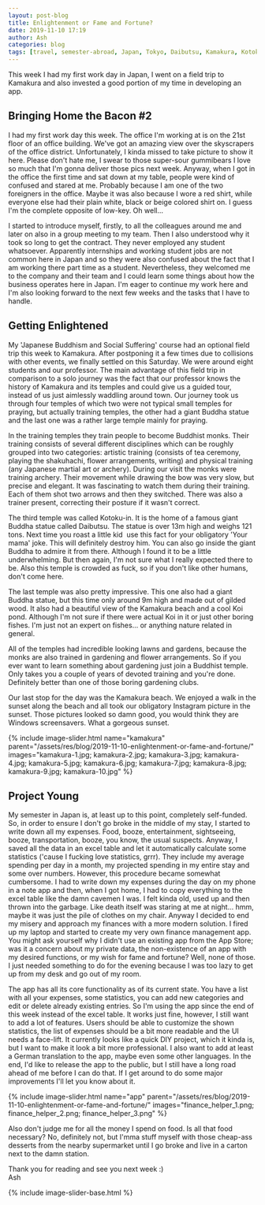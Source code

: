 ```yaml
---
layout: post-blog
title: Enlightenment or Fame and Fortune?
date: 2019-11-10 17:19
author: Ash
categories: blog
tags: [travel, semester-abroad, Japan, Tokyo, Daibutsu, Kamakura, Kotoku-in]
---
```


This week I had my first work day in Japan, I went on a field trip to Kamakura and also invested a good portion of my time in developing an app.

## Bringing Home the Bacon #2

I had my first work day this week. The office I'm working at is on the 21st floor of an office building. We've got an amazing view over the skyscrapers of the office district. Unfortunately, I kinda missed to take picture to show it here. Please don't hate me, I swear to those super-sour gummibears I love so much that I'm gonna deliver those pics next week. Anyway, when I got in the office the first time and sat down at my table, people were kind of confused and stared at me. Probably because I am one of the two foreigners in the office. Maybe it was also because I wore a red shirt, while everyone else had their plain white, black or beige colored shirt on. I guess I'm the complete opposite of low-key. Oh well...

I started to introduce myself, firstly, to all the colleagues around me and later on also in a group meeting to my team. Then I also understood why it took so long to get the contract. They never employed any student whatsoever. Apparently internships and working student jobs are not common here in Japan and so they were also confused about the fact that I am working there part time as a student. Nevertheless, they welcomed me to the company and their team and I could learn some things about how the business operates here in Japan. I'm eager to continue my work here and I'm also looking forward to the next few weeks and the tasks that I have to handle.

## Getting Enlightened

My 'Japanese Buddhism and Social Suffering' course had an optional field trip this week to Kamakura. After postponing it a few times due to collisions with other events, we finally settled on this Saturday. We were around eight students and our professor. The main advantage of this field trip in comparison to a solo journey was the fact that our professor knows the history of Kamakura and its temples and could give us a guided tour, instead of us just aimlessly waddling around town. Our journey took us through four temples of which two were not typical small temples for praying, but actually training temples, the other had a giant Buddha statue and the last one was a rather large temple mainly for praying.

In the training temples they train people to become Buddhist monks. Their training consists of several different disciplines which can be roughly grouped into two categories: artistic training (consists of tea ceremony, playing the shakuhachi, flower arrangements, writing) and physical training (any Japanese martial art or archery). During our visit the monks were training archery. Their movement while drawing the bow was very slow, but precise and elegant. It was fascinating to watch them during their training. Each of them shot two arrows and then they switched. There was also a trainer present, correcting their posture if it wasn't correct.

The third temple was called Kotoku-in. It is the home of a famous giant Buddha statue called Daibutsu. The statue is over 13m high and weighs 121 tons. Next time you roast a little kid  use this fact for your obligatory 'Your mama' joke. This will definitely destroy him. You can also go inside the giant Buddha to admire it from there. Although I found it to be a little underwhelming. But then again, I'm not sure what I really expected there to be. Also this temple is crowded as fuck, so if you don't like other humans, don't come here.

The last temple was also pretty impressive. This one also had a giant Buddha statue, but this time only around 9m high and made out of gilded wood. It also had a beautiful view of the Kamakura beach and a cool Koi pond. Although I'm not sure if there were actual Koi in it or just other boring fishes. I'm just not an expert on fishes... or anything nature related in general.

All of the temples had incredible looking lawns and gardens, because the monks are also trained in gardening and flower arrangements. So if you ever want to learn something about gardening just join a Buddhist temple. Only takes you a couple of years of devoted training and you're done. Definitely better than one of those boring gardening clubs.

Our last stop for the day was the Kamakura beach. We enjoyed a walk in the sunset along the beach and all took our obligatory Instagram picture in the sunset. Those pictures looked so damn good, you would think they are Windows screensavers. What a gorgeous sunset.

{% include image-slider.html name="kamakura" parent="/assets/res/blog/2019-11-10-enlightenment-or-fame-and-fortune/" images="kamakura-1.jpg; kamakura-2.jpg; kamakura-3.jpg; kamakura-4.jpg; kamakura-5.jpg; kamakura-6.jpg; kamakura-7.jpg; kamakura-8.jpg; kamakura-9.jpg; kamakura-10.jpg" %}

## Project Young

My semester in Japan is, at least up to this point, completely self-funded. So, in order to ensure I don't go broke in the middle of my stay, I started to write down all my expenses. Food, booze, entertainment, sightseeing, booze, transportation, booze, you know, the usual suspects. Anyway, I saved all the data in an excel table and let it automatically calculate some statistics ('cause I fucking love statistics, grrr). They include my average spending per day in a month, my projected spending in my entire stay and some over numbers. However, this procedure became somewhat cumbersome. I had to write down my expenses during the day on my phone in a note app and then, when I got home, I had to copy everything to the excel table like the damn cavemen I was. I felt kinda old, used up and then thrown into the garbage. Like death itself was staring at me at night... hmm, maybe it was just the pile of clothes on my chair. Anyway I decided to end my misery and approach my finances with a more modern solution. I fired up my laptop and started to create my very own finance management app. You might ask yourself why I didn't use an existing app from the App Store; was it a concern about my private data, the non-existence of an app with my desired functions, or my wish for fame and fortune? Well, none of those. I just needed something to do for the evening because I was too lazy to get up from my desk and go out of my room.

The app has all its core functionality as of its current state. You have a list with all your expenses, some statistics, you can add new categories and edit or delete already existing entries. So I'm using the app since the end of this week instead of the excel table. It works just fine, however, I still want to add a lot of features. Users should be able to customize the shown statistics, the list of expenses should be a bit more readable and the UI needs a face-lift. It currently looks like a quick DIY project, which it kinda is, but I want to make it look a bit more professional. I also want to add at least a German translation to the app, maybe even some other languages. In the end, I'd like to release the app to the public, but I still have a long road ahead of me before I can do that. If I get around to do some major improvements I'll let you know about it.

{% include image-slider.html name="app" parent="/assets/res/blog/2019-11-10-enlightenment-or-fame-and-fortune/" images="finance_helper_1.png; finance_helper_2.png; finance_helper_3.png" %}

Also don't judge me for all the money I spend on food. Is all that food necessary? No, definitely not, but I'mma stuff myself with those cheap-ass desserts from the nearby supermarket until I go broke and live in a carton next to the damn station.

Thank you for reading and see you next week :)  
Ash

{% include image-slider-base.html %}
